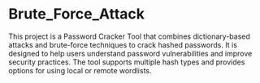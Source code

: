# Brute_Force_Attack
This project is a Password Cracker Tool that combines dictionary-based attacks and brute-force techniques to crack hashed passwords. It is designed to help users understand password vulnerabilities and improve security practices. The tool supports multiple hash types and provides options for using local or remote wordlists.
